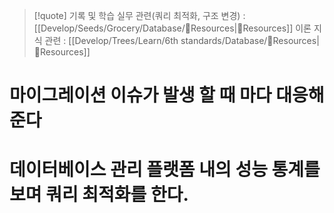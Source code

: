 > [!quote] 기록 및 학습
> 실무 관련(쿼리 최적화, 구조 변경) : [[Develop/Seeds/Grocery/Database/🚚Resources|🚚Resources]]
> 이론 지식 관련 : [[Develop/Trees/Learn/6th standards/Database/🚚Resources|🚚Resources]]

# 마이그레이션 이슈가 발생 할 때 마다 대응해준다

# 데이터베이스 관리 플랫폼 내의 성능 통계를 보며 쿼리 최적화를 한다.